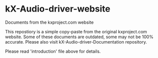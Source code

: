 # kX-Audio-driver-website
Documents from the kxproject.com website

This repostiory is a simple copy-paste from the original kxproject.com website.
Some of these documents are outdated, some may not be 100% accurate.
Please also visit kX-Audio-driver-Documentation repository.

Please read 'introduction' file above for details.
